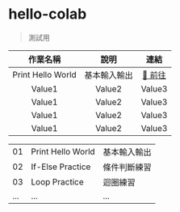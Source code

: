 # hello-colab
> 測試用
>

| 	作業名稱	 | 說明	 | 	連結	 | 
| 	:-----:	 | 	:-----:	 | 	:-----:	 | 
| 	Print Hello World	| 	 基本輸入輸出	| 	[🔗 前往](https://chatgpt.com/c/01-print-hello-world)	 | 
| 	Value1	| 	Value2	| 	Value3	 | 
| 	Value1	| 	Value2	| 	Value3	 | 
| 	Value1	| 	Value2	| 	Value3	 | 
| 	Value1	| 	Value2	| 	Value3	 | 

|  |  |  |
|------------------------|-------|-------|
| 01 | Print Hello World | 基本輸入輸出 | [🔗 前往](https://chatgpt.com/c/01-print-hello-world) |
| 02 | If-Else Practice | 條件判斷練習 | [🔗 前往](https://chatgpt.com/c/02-if-else-practice) |
| 03 | Loop Practice | 迴圈練習 | [🔗 前往](https://chatgpt.com/c/03-loop-practice) |
| ... | ... | ... | ... |

